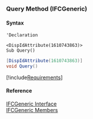 ﻿### Query Method (IFCGeneric)

#### Syntax

```vbnet
'Declaration

<DispIdAttribute(1610743863)>
Sub Query() 
```

```csharp
[DispIdAttribute(1610743863)]
void Query()
```

[!include[Requirements](../partials/requirements.md)]

#### Reference

[IFCGeneric Interface](FChoice.Foundation.Clarify.Compatibility~FChoice.Foundation.Clarify.Compatibility.IFCGeneric.md)  
[IFCGeneric Members](FChoice.Foundation.Clarify.Compatibility~FChoice.Foundation.Clarify.Compatibility.IFCGeneric_members.md)